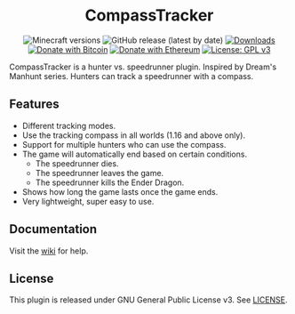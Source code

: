 <h1 align="center">CompassTracker</h1>

<p align="center">
	<img src="https://img.shields.io/badge/Minecraft-1.11--1.17-orange" alt="Minecraft versions">
	<img src="https://img.shields.io/github/v/release/hyperdefined/CompassTracker" alt="GitHub release (latest by date)">
	<a href="https://github.com/hyperdefined/CompassTracker/releases"><img src="https://img.shields.io/github/downloads/hyperdefined/CompassTracker/total?logo=github" alt="Downloads"></a>
	<a href="https://en.cryptobadges.io/donate/1F29aNKQzci3ga5LDcHHawYzFPXvELTFoL"><img src="https://en.cryptobadges.io/badge/micro/1F29aNKQzci3ga5LDcHHawYzFPXvELTFoL" alt="Donate with Bitcoin"></a>
	<a href="https://en.cryptobadges.io/donate/0x0f58B66993a315dbCc102b4276298B5Ff8895F41"><img src="https://en.cryptobadges.io/badge/micro/0x0f58B66993a315dbCc102b4276298B5Ff8895F41" alt="Donate with Ethereum"></a>
	<a href="https://www.gnu.org/licenses/gpl-3.0"><img src="https://img.shields.io/badge/License-GPLv3-blue.svg" alt="License: GPL v3"></a>
</p>

CompassTracker is a hunter vs. speedrunner plugin. Inspired by Dream's Manhunt series. Hunters can track a speedrunner with a compass.

## Features
* Different tracking modes.
* Use the tracking compass in all worlds (1.16 and above only).
* Support for multiple hunters who can use the compass.
* The game will automatically end based on certain conditions.
    * The speedrunner dies.
    * The speedrunner leaves the game.
    * The speedrunner kills the Ender Dragon.
* Shows how long the game lasts once the game ends.
* Very lightweight, super easy to use.

## Documentation
Visit the [wiki](https://docs.hyper.lol/compasstracker) for help.

## License
This plugin is released under GNU General Public License v3. See [LICENSE](https://github.com/hyperdefined/CompassTracker/blob/master/LICENSE).
